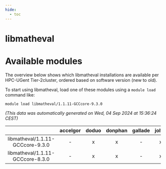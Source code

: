 ```yaml
---
hide:
  - toc
---
```


libmatheval
===========

# Available modules


The overview below shows which libmatheval installations are available per HPC-UGent Tier-2cluster, ordered based on software version (new to old).

To start using libmatheval, load one of these modules using a `module load` command like:

```shell
module load libmatheval/1.1.11-GCCcore-9.3.0
```

*(This data was automatically generated on Wed, 04 Sep 2024 at 15:36:24 CEST)*  

| |accelgor|doduo|donphan|gallade|joltik|shinx|skitty|
| :---: | :---: | :---: | :---: | :---: | :---: | :---: | :---: |
|libmatheval/1.1.11-GCCcore-9.3.0|-|x|x|-|x|-|x|
|libmatheval/1.1.11-GCCcore-8.3.0|-|x|x|-|x|-|x|
